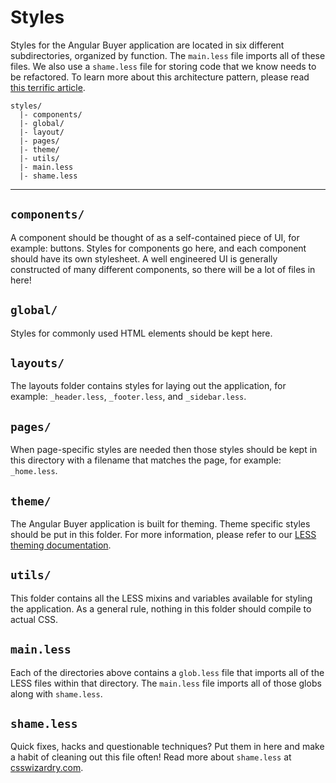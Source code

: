 # Styles
Styles for the Angular Buyer application are located in six different subdirectories, organized by function. The `main.less` file imports all of these files. We also use a `shame.less` file for storing code that we know needs to be refactored. To learn more about this architecture pattern, please read [this terrific article](https://sass-guidelin.es/#the-7-1-pattern).
```
styles/
  |- components/
  |- global/
  |- layout/
  |- pages/
  |- theme/
  |- utils/
  |- main.less
  |- shame.less
```
___
## `components/`
A component should be thought of as a self-contained piece of UI, for example: buttons. Styles for components go here, and each component should have its own stylesheet. A well engineered UI is generally constructed of many different components, so there will be a lot of files in here!

## `global/`
Styles for commonly used HTML elements should be kept here.

## `layouts/`
The layouts folder contains styles for laying out the application, for example: `_header.less`, `_footer.less`, and `_sidebar.less`.

## `pages/`
When page-specific styles are needed then those styles should be kept in this directory with a filename that matches the page, for example: `_home.less`.

## `theme/`
The Angular Buyer application is built for theming. Theme specific styles should be put in this folder. For more information, please refer to our [LESS theming documentation](theme/README.md).

## `utils/`
This folder contains all the LESS mixins and variables available for styling the application. As a general rule, nothing in this folder should compile to actual CSS.

## `main.less`
Each of the directories above contains a `glob.less` file that imports all of the LESS files within that directory. The `main.less` file imports all of those globs along with `shame.less`.

## `shame.less`
Quick fixes, hacks and questionable techniques? Put them in here and make a habit of cleaning out this file often! Read more about `shame.less` at [csswizardry.com](https://csswizardry.com/2013/04/shame-css/).
